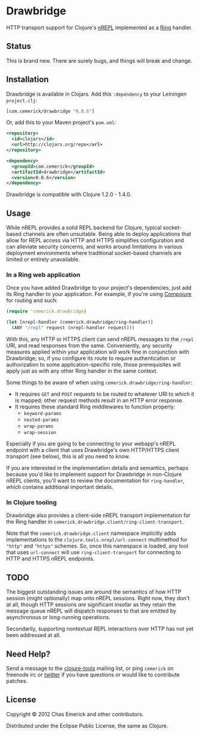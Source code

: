 # Drawbridge

HTTP transport support for Clojure's
[nREPL](http://github.com/clojure/tools.nrepl) implemented as a
[Ring](http://github.com/mmcgrana/ring) handler.

## Status

This is brand new.  There are surely bugs, and things will break and
change.

## Installation

Drawbridge is available in Clojars. Add this `:dependency` to your Leiningen
`project.clj`:

```clojure
[com.cemerick/drawbridge "0.0.6"]
```

Or, add this to your Maven project's `pom.xml`:

```xml
<repository>
  <id>clojars</id>
  <url>http://clojars.org/repo</url>
</repository>

<dependency>
  <groupId>com.cemerick</groupId>
  <artifactId>drawbridge</artifactId>
  <version>0.0.6</version>
</dependency>
```

Drawbridge is compatible with Clojure 1.2.0 - 1.4.0.

## Usage

While nREPL provides a solid REPL backend for Clojure, typical
socket-based channels are often unsuitable.  Being able to deploy
applications that allow for REPL access via HTTP and HTTPS simplifies
configuration and can alleviate security concerns, and works around
limitations in various deployment environments where traditional
socket-based channels are limited or entirely unavailable.

### In a Ring web application

Once you have added Drawbridge to your project's dependencies, just
add its Ring handler to your application.  For example, if you're using
[Compojure](https://github.com/weavejester/compojure) for routing and
such:

```clojure
(require 'cemerick.drawbridge)

(let [nrepl-handler (cemerick.drawbridge/ring-handler)]
  (ANY "/repl" request (nrepl-handler request)))
```

With this, any HTTP or HTTPS client can send nREPL messages to the
`/repl` URI, and read responses from the same.  Conveniently, any
security measures applied within your application will work fine in
conjunction with Drawbridge; so, if you configure its route to require
authentication or authorization to some application-specific role, those
prerequisites will apply just as with any other Ring handler in the same
context.

Some things to be aware of when using `cemerick.drawbridge/ring-handler`: 

 * It requires `GET` and `POST` requests
   to be routed to whatever URI to which it is mapped; other request
   methods result in an HTTP error response.
 * It requires these standard Ring middlewares to function properly:
   * `keyword-params`
   * `nested-params`
   * `wrap-params`
   * `wrap-session`

Especially if you are going to be connecting to your webapp's nREPL
endpoint with a client that uses Drawbridge's own HTTP/HTTPS client
transport (see below), this is all you need to know.

If you are interested in the implementation details and semantics,
perhaps because you'd like to implement support for Drawbridge in
non-Clojure nREPL clients, you'll want to review the documentation for
`ring-handler`, which contains additional important details.

### In Clojure tooling

Drawbridge also provides a client-side nREPL transport implementation
for the Ring handler in `cemerick.drawbridge.client/ring-client-transport`.

Note that the `cemerick.drawbridge.client` namespace implicitly adds
implementations to the `clojure.tools.nrepl/url-connect` multimethod for
`"http"` and `"https"` schemes. So, once this namespace is loaded, any
tool that uses `url-connect` will use `ring-client-transport` for
connecting to HTTP and HTTPS nREPL endpoints.

## TODO

The biggest outstanding issues are around the semantics of how HTTP
session (might optionally) map onto nREPL sessions.  Right now, they
don't at all, though HTTP sessions _are_ significant insofar as they
retain the message queue nREPL will dispatch responses to that are
emitted by asynchronous or long-running operations.

Secondarily, supporting nontextual REPL interactions over HTTP has not
yet been addressed at all.

## Need Help?

Send a message to the [clojure-tools](http://groups.google.com/group/clojure-tools)
mailing list, or ping `cemerick` on freenode irc or 
[twitter](http://twitter.com/cemerick) if you have questions
or would like to contribute patches.

## License

Copyright © 2012 Chas Emerick and other contributors.

Distributed under the Eclipse Public License, the same as Clojure.
